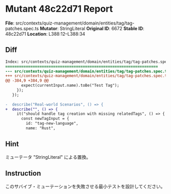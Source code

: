 # Mutant 48c22d71 Report

**File**: src/contexts/quiz-management/domain/entities/tag/tag-patches.spec.ts
**Mutator**: StringLiteral
**Original ID**: 6672
**Stable ID**: 48c22d71
**Location**: L388:12–L388:34

## Diff

```diff
Index: src/contexts/quiz-management/domain/entities/tag/tag-patches.spec.ts
===================================================================
--- src/contexts/quiz-management/domain/entities/tag/tag-patches.spec.ts	original
+++ src/contexts/quiz-management/domain/entities/tag/tag-patches.spec.ts	mutated #6672
@@ -384,9 +384,9 @@
       expect(currentInput.name).toBe("Test Tag");
     });
   });
 
-  describe("Real-world Scenarios", () => {
+  describe("", () => {
     it("should handle tag creation with missing relatedTags", () => {
       const newTagInput = {
         id: "tag-new-language",
         name: "Rust",
```

## Hint

ミューテータ "StringLiteral" による置換。

## Instruction

このサバイブ・ミューテーションを失敗させる最小テストを設計してください。
